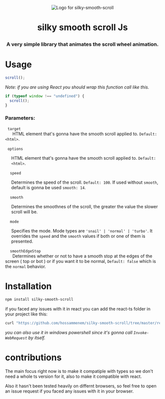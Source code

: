 <div align="center">

![Logo for silky-smooth-scroll](https://raw.githubusercontent.com/hossammenem/silky-smooth-scrolling/master/silky-smooth-scroll-logo.png)

</div>

# <p align="center"> silky smooth scroll Js

### <p align="center">A very simple library that animates the scroll wheel animation.</p>

</p>

# Usage

```js
scroll();
```

_Note: if you are using React you should wrap this function call like this._

```js
if (typeof window !== "undefined") {
  scroll();
}
```

### Parameters:

&nbsp; `target` <br>
&nbsp; &nbsp; &nbsp; HTML element that's gonna have the smooth scroll applied to. `Default: <html>`.

&nbsp; `options` <div style="margin-left: 20px">
HTML element that's gonna have the smooth scroll applied to. `Default: <html>`.

</div>

&nbsp; &nbsp; `speed` <div style="margin-left: 20px;">Determines the speed of the scroll. `Default: 100`. If used without `smooth`, default is gonna be used `smooth: 14`.

 </div>

&nbsp; &nbsp; `smooth` <div style="margin-left: 20px;">
Determines the smoothnes of the scroll, the greater the value the slower scroll will be.

</div>

&nbsp; &nbsp; `mode` <div style="margin-left: 20px;">
Specifies the mode. Mode types are `'snail' | 'normal' | 'turbo'`. It overrides the `speed` and the `smooth` values if both or one of them is presented.

</div>

&nbsp; &nbsp; `smoothEdgeStop` <br>
&nbsp; &nbsp; &nbsp; Determines whether or not to have a smooth stop at the edges of the screen ( top or bot ) or if you want it to be normal, `Default: false` which is the `normal` behavior.

# Installation

```bash
npm install silky-smooth-scroll
```

if you faced any issues with it in react you can add the react-ts folder in your project like this:

```bash
curl "https://github.com/hossammenem/silky-smooth-scroll/tree/master/react-ts" -o "smoothScroll" # or call the out folder whatever you want
```

_you can also use it in windows powershell since it's gonna call `Invoke-WebRequest` by itself._

# contributions

The main focus right now is to make it compatiple with types so we don't need a whole ts version for it, also to make it compatible with react.

Also it hasn't been tested heavily on differnt browsers, so feel free to open an issue request if you faced any issues with it in your browser.
